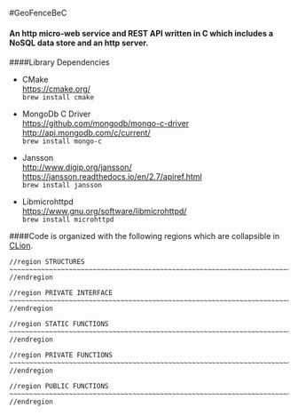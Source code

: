 #GeoFenceBeC

#### An http micro-web service and REST API written in C which includes a NoSQL data store and an http server.

####Library Dependencies

* CMake<br/>
https://cmake.org/<br/>
`brew install cmake`

* MongoDb C Driver<br/>
https://github.com/mongodb/mongo-c-driver
http://api.mongodb.com/c/current/<br/>
`brew install mongo-c`

* Jansson<br/>
http://www.digip.org/jansson/
https://jansson.readthedocs.io/en/2.7/apiref.html<br/>
`brew install jansson`

* Libmicrohttpd<br/>
https://www.gnu.org/software/libmicrohttpd/<br/>
`brew install microhttpd`

####Code is organized with the following regions which are collapsible in [CLion](https://www.jetbrains.com/clion/).

```
//region STRUCTURES ~~~~~~~~~~~~~~~~~~~~~~~~~~~~~~~~~~~~~~~~~~~~~~~~~~~~~~~~~~~~~~~~~~~~~~~~~~~~~~~~~~~~~~~~~~~~~~~~~~~~
//endregion

//region PRIVATE INTERFACE ~~~~~~~~~~~~~~~~~~~~~~~~~~~~~~~~~~~~~~~~~~~~~~~~~~~~~~~~~~~~~~~~~~~~~~~~~~~~~~~~~~~~~~~~~~~~~
//endregion

//region STATIC FUNCTIONS ~~~~~~~~~~~~~~~~~~~~~~~~~~~~~~~~~~~~~~~~~~~~~~~~~~~~~~~~~~~~~~~~~~~~~~~~~~~~~~~~~~~~~~~~~~~~~~
//endregion

//region PRIVATE FUNCTIONS ~~~~~~~~~~~~~~~~~~~~~~~~~~~~~~~~~~~~~~~~~~~~~~~~~~~~~~~~~~~~~~~~~~~~~~~~~~~~~~~~~~~~~~~~~~~~~
//endregion

//region PUBLIC FUNCTIONS ~~~~~~~~~~~~~~~~~~~~~~~~~~~~~~~~~~~~~~~~~~~~~~~~~~~~~~~~~~~~~~~~~~~~~~~~~~~~~~~~~~~~~~~~~~~~~~
//endregion
```